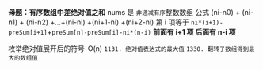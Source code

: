 **母题：有序数组中差绝对值之和**
nums 是 `非递减有序`整数数组
公式 (ni-n0) + (ni-n1) + (ni-n2) +...+(ni-ni) +(ni+1-ni) +(ni+2-ni)
第 i 项等于
`ni*(i+1)-preSum[i+1]`+`preSum[n]-preSum[i]-ni*(n-i)`
**前面有 i+1 项 后面有 n-i 项**

枚举绝对值展开后的符号-O(n)
`1131. 绝对值表达式的最大值`
`1330. 翻转子数组得到最大的数组值`
